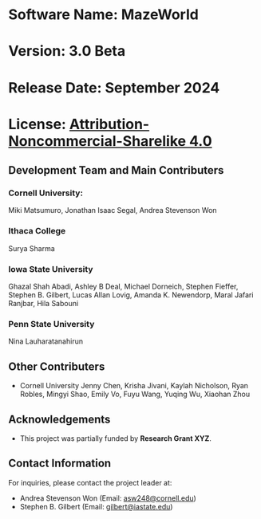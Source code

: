 # Software Name: MazeWorld
# Version: 3.0 Beta
# Release Date: September 2024
# License: [Attribution-Noncommercial-Sharelike 4.0](https://creativecommons.org/licenses/by-nc-sa/4.0/)

## Development Team and Main Contributers

### Cornell University:
Miki Matsumuro, Jonathan Isaac Segal, Andrea Stevenson Won

### Ithaca College
Surya Sharma

### Iowa State University
Ghazal Shah Abadi, Ashley B Deal, Michael Dorneich, Stephen Fieffer, Stephen B. Gilbert, Lucas Allan Lovig, Amanda K. Newendorp, Maral Jafari Ranjbar, Hila Sabouni

### Penn State University
Nina Lauharatanahirun

## Other Contributers
- Cornell University
Jenny Chen, Krisha Jivani, Kaylah Nicholson, Ryan Robles, Mingyi Shao, Emily Vo, Fuyu Wang, Yuqing Wu, Xiaohan Zhou

## Acknowledgements
- This project was partially funded by **Research Grant XYZ**.

## Contact Information

For inquiries, please contact the project leader at:
- Andrea Stevenson Won (Email: asw248@cornell.edu)
- Stephen B. Gilbert (Email: gilbert@iastate.edu)
